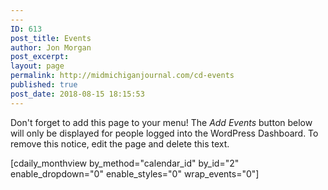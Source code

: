 ```yaml
---
---
ID: 613
post_title: Events
author: Jon Morgan
post_excerpt:
layout: page
permalink: http://midmichiganjournal.com/cd-events
published: true
post_date: 2018-08-15 18:15:53
---
```

Don't forget to add this page to your menu! The <em>Add Events</em> button below will only be displayed for people logged into the WordPress Dashboard. To remove this notice, edit the page and delete this text.

[cdaily_monthview by_method="calendar_id" by_id="2" enable_dropdown="0" enable_styles="0" wrap_events="0"]